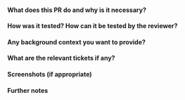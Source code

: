 <!--
Thank you for your interest in contributing to welle.io, it's highly appreciated!

Please send PRs only against the branch "next".

Describe your PR further using the template provided below.
The more details the better, but please delete unsed sections!
-->

#### What does this PR do and why is it necessary?

#### How was it tested? How can it be tested by the reviewer?

#### Any background context you want to provide?

#### What are the relevant tickets if any?

#### Screenshots (if appropriate)

#### Further notes
